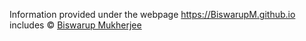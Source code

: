 Information provided under the webpage https://BiswarupM.github.io includes © [Biswarup Mukherjee](https://github.com/BiswarupM)

